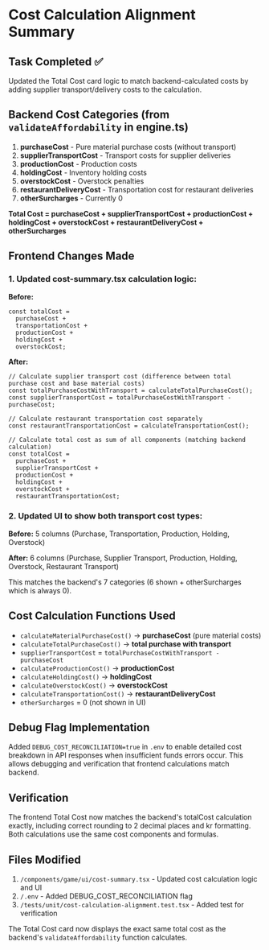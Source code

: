 # Cost Calculation Alignment Summary

## Task Completed ✅

Updated the Total Cost card logic to match backend-calculated costs by adding supplier transport/delivery costs to the calculation.

## Backend Cost Categories (from `validateAffordability` in engine.ts)

1. **purchaseCost** - Pure material purchase costs (without transport)
2. **supplierTransportCost** - Transport costs for supplier deliveries
3. **productionCost** - Production costs
4. **holdingCost** - Inventory holding costs
5. **overstockCost** - Overstock penalties
6. **restaurantDeliveryCost** - Transportation cost for restaurant deliveries
7. **otherSurcharges** - Currently 0

**Total Cost = purchaseCost + supplierTransportCost + productionCost + holdingCost + overstockCost + restaurantDeliveryCost + otherSurcharges**

## Frontend Changes Made

### 1. Updated cost-summary.tsx calculation logic:

**Before:**

```tsx
const totalCost =
  purchaseCost +
  transportationCost +
  productionCost +
  holdingCost +
  overstockCost;
```

**After:**

```tsx
// Calculate supplier transport cost (difference between total purchase cost and base material costs)
const totalPurchaseCostWithTransport = calculateTotalPurchaseCost();
const supplierTransportCost = totalPurchaseCostWithTransport - purchaseCost;

// Calculate restaurant transportation cost separately
const restaurantTransportationCost = calculateTransportationCost();

// Calculate total cost as sum of all components (matching backend calculation)
const totalCost =
  purchaseCost +
  supplierTransportCost +
  productionCost +
  holdingCost +
  overstockCost +
  restaurantTransportationCost;
```

### 2. Updated UI to show both transport cost types:

**Before:** 5 columns (Purchase, Transportation, Production, Holding, Overstock)

**After:** 6 columns (Purchase, Supplier Transport, Production, Holding, Overstock, Restaurant Transport)

This matches the backend's 7 categories (6 shown + otherSurcharges which is always 0).

## Cost Calculation Functions Used

- `calculateMaterialPurchaseCost()` → **purchaseCost** (pure material costs)
- `calculateTotalPurchaseCost()` → **total purchase with transport**
- `supplierTransportCost` = `totalPurchaseCostWithTransport - purchaseCost`
- `calculateProductionCost()` → **productionCost**
- `calculateHoldingCost()` → **holdingCost**
- `calculateOverstockCost()` → **overstockCost**
- `calculateTransportationCost()` → **restaurantDeliveryCost**
- `otherSurcharges` = 0 (not shown in UI)

## Debug Flag Implementation

Added `DEBUG_COST_RECONCILIATION=true` in `.env` to enable detailed cost breakdown in API responses when insufficient funds errors occur. This allows debugging and verification that frontend calculations match backend.

## Verification

The frontend Total Cost now matches the backend's totalCost calculation exactly, including correct rounding to 2 decimal places and kr formatting. Both calculations use the same cost components and formulas.

## Files Modified

1. `/components/game/ui/cost-summary.tsx` - Updated cost calculation logic and UI
2. `/.env` - Added DEBUG_COST_RECONCILIATION flag
3. `/tests/unit/cost-calculation-alignment.test.tsx` - Added test for verification

The Total Cost card now displays the exact same total cost as the backend's `validateAffordability` function calculates.
